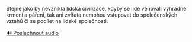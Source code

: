 
Stejně jako by nevznikla lidská civilizace, kdyby se lidé věnovali výhradně krmení a páření, tak ani zvířata nemohou vstupovat do společenských vztahů či se podílet na lidské společnosti.

[🔊 Poslechnout audio](/data/7-paragraphs/audio/chapter_113/para_009-Stejn-jako-by-nevznikla-lidsk-civilizace-kdyby.mp3)
